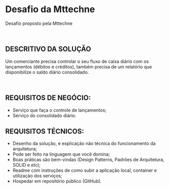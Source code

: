 # Desafio da Mttechne
Desafio proposto pela Mttechne

<br/>

## DESCRITIVO DA SOLUÇÃO
Um comerciante precisa controlar o seu fluxo de caixa diário com os lançamentos
(débitos e créditos), também precisa de um relatório que disponibilize o saldo
diário consolidado.

<br/>

## REQUISITOS DE NEGÓCIO:
- Serviço que faça o controle de lançamentos;
- Serviço do consolidado diário.

## REQUISITOS TÉCNICOS:
- Desenho da solução, e explicação não técnica do funcionamento da arquitetura;
- Pode ser feito na linguagem que você domina;
- Boas práticas são bem-vindas (Design Patterns, Padrões de Arquitetura,
SOLID e etc);
- Readme com instruções de como subir a aplicação local, container e utilização
dos serviços;
- Hospedar em repositório público (GitHub).
